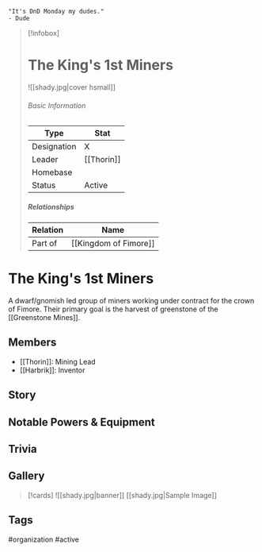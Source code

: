 	"It's DnD Monday my dudes." 
	- Dude

> [!infobox]
> # The King's 1st Miners
> ![[shady.jpg|cover hsmall]]
> ###### Basic Information
> | Type | Stat |
> | ---- | ---- |
> |Designation|X|
> | Leader | [[Thorin]] |
> | Homebase |  |
> | Status | Active |
> ##### Relationships
> | Relation | Name |
> | ---- | ---- |
> | Part of |[[Kingdom of Fimore]]|
> 
# The King's 1st Miners
A dwarf/gnomish led group of miners working under contract for the crown of Fimore. Their primary goal is the harvest of greenstone of the [[Greenstone Mines]].
## Members
- [[Thorin]]: Mining Lead
- [[Harbrik]]: Inventor
## Story
## Notable Powers & Equipment
## Trivia
## Gallery
>[!cards]
>![[shady.jpg|banner]]
>[[shady.jpg|Sample Image]]
>

## Tags
#organization #active